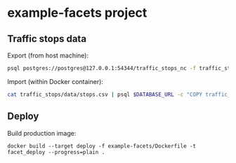 # example-facets project

## Traffic stops data

Export (from host machine):

```sh
psql postgres://postgres@127.0.0.1:54344/traffic_stops_nc -f traffic_stops/data/export.sql > traffic_stops/data/stops.csv
```

Import (within Docker container):

```sh
cat traffic_stops/data/stops.csv | psql $DATABASE_URL -c "COPY traffic_stops_stop FROM STDIN CSV HEADER";
```

## Deploy

Build production image:

```
docker build --target deploy -f example-facets/Dockerfile -t facet_deploy --progress=plain .
```
